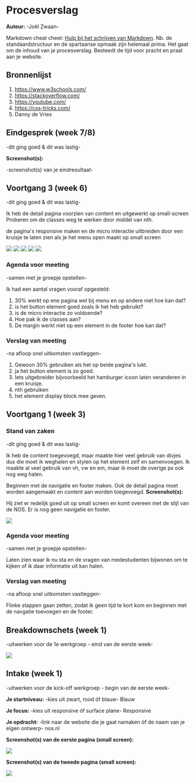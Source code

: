 # Procesverslag
**Auteur:** -Joël Zwaan-

Markdown cheat cheet: [Hulp bij het schrijven van Markdown](https://github.com/adam-p/markdown-here/wiki/Markdown-Cheatsheet). Nb. de standaardstructuur en de spartaanse opmaak zijn helemaal prima. Het gaat om de inhoud van je procesverslag. Besteedt de tijd voor pracht en praal aan je website.


## Bronnenlijst
1. https://www.w3schools.com/
2. https://stackoverflow.com/
3. https://youtube.com/
4. https://css-tricks.com/
5. Danny de Vries 

## Eindgesprek (week 7/8)

-dit ging goed & dit was lastig-

**Screenshot(s):**

-screenshot(s) van je eindresultaat-


## Voortgang 3 (week 6)

-dit ging goed & dit was lastig-

Ik heb de detail pagina voorzien van content en uitgewerkt op small-screen
Proberen om de classes weg te werken door middel van nth.

de pagina's responsive maken en de micro interactie uitbreiden door een kruisje te laten zien als je het menu open maakt op small screen

<img src="images/NOS-Pagina1-menu.png">
<img src="images/NOS_navigatie.png">
<img src="images/NOS-Pagina1-footer.png">
<img src="images/NOS_detail1.png">
<img src="images/NOS_detail2.png">

### Agenda voor meeting

-samen met je groepje opstellen-

Ik had een aantal vragen vooraf opgesteld:
1. 30% werkt op ene pagina wel bij menu en op andere niet hoe kan dat?
2. is het button element goed zoals ik het heb gebruikt?
3. is de micro interactie zo voldoende?
4. Hoe pak ik de classes aan?
5. De margin werkt niet op een element in de footer hoe kan dat?

### Verslag van meeting

-na afloop snel uitkomsten vastleggen-

1. Gewoon 30% gebruiken als het op beide pagina's lukt.
2. ja het button element is zo goed.
3. Iets uitgebreider bijvoorbeeld het hamburger icoon laten veranderen in een kruisje.
4. nth gebruiken
5. het element display block mee geven.


## Voortgang 1 (week 3)

### Stand van zaken

-dit ging goed & dit was lastig-

Ik heb de content toegevoegd, maar maakte hier veel gebruik van divjes dus die moet ik weghalen en stylen op het element zelf en samenvoegen.
Ik maakte al veel gebruik van vh, vw en em, maar ik moet de overige px ook nog weg halen.

Beginnen met de navigatie en footer maken. Ook de detail pagina moet worden aangemaakt en content aan worden toegevoegd.
**Screenshot(s):**

Hij ziet er redelijk goed uit op small screen en komt overeen met de stijl van de NOS. Er is nog geen navigatie en footer.

<img src="images/NOS-Voortgang1.png">

### Agenda voor meeting

-samen met je groepje opstellen-

Laten zien waar ik nu sta en de vragen van medestudenten bijwonen om te kijken of ik daar informatie uit kan halen.

### Verslag van meeting

-na afloop snel uitkomsten vastleggen-

Flinke stappen gaan zetten, zodat ik geen tijd te kort kom en beginnen met de navgatie toevoegen en de footer.


## Breakdownschets (week 1)

-uitwerken voor de 1e werkgroep - eind van de eerste week-

<img src="images/breakdownschets.png">


## Intake (week 1)
-uitwerken voor de kick-off werkgroep - begin van de eerste week-

**Je startniveau:** -kies uit zwart, rood óf blauw- Blauw

**Je focus:** -kies uit responsive óf surface plane- Responsive

**Je opdracht:** -link naar de website die je gaat namaken óf de naam van je eigen ontwerp- nos.nl

**Screenshot(s) van de eerste pagina (small screen):**

 <img src="images/NOS-pagina1.png">

**Screenshot(s) van de tweede pagina (small screen):**

<img src="images/NOS-pagina2.png">
